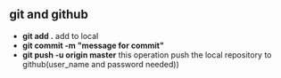 ## git and github
- **git add .** add to local
- **git commit -m "message for commit"**
- **git push -u origin master** this operation push the local repository to github(user_name and password needed))
